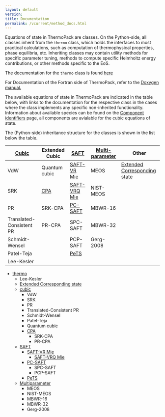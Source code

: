 ```yaml
---
layout: default
version: 
title: Documentation
permalink: /vcurrent/method_docs.html
---
```


Equations of state in ThermoPack are classes. On the Python-side, all classes inherit from the `thermo` class, which holds
the interfaces to most practical calculations, such as computation of thermophysical properties, 
phase equilibria, etc. Inheriting classes may contain utility methods for specific parameter tuning,
methods to compute specific Helmholtz energy contributions, or other methods specific to the EoS.

The documentation for the `thermo` class is found [here](thermo_methods.html)

For Documentation of the Fortran side of ThermoPack, refer to the [Doxygen manual.](Doxymanual.pdf)

The available equations of state in ThermoPack are indicated in the table below, with links to the
documentation for the respective class in the cases where the class implements any specific non-inherited functionality.
Information about available species can be found on the [Component identifiers](component-name-mapping.html) page, 
all components are avialable for the cubic equations of state.

The (Python-side) inheritance structure for the classes is shown in the list below the table.

| [Cubic](cubic_methods.md) | Extended Cubic          | [SAFT](saft_methods.html)               | [Multi- parameter](multiparam_methods.html) | Other                                                |
|---------------------------|-------------------------|-----------------------------------------|---------------------------------------------|------------------------------------------------------|
| VdW                       | Quantum cubic           | [SAFT-VR Mie](saftvrmie_methods.html)   | MEOS                                        | [Extended Corresponding state](ext_csp_methods.html) |
| SRK                       | [CPA](cpa_methods.html) | [SAFT-VRQ Mie](saftvrqmie_methods.html) | NIST-MEOS                                   |                                                      |
| PR                        | SRK-CPA                 | [PC-SAFT](pcsaft_methods.html)          | MBWR-16                                     |                                                      |
| Translated- Consistent PR | PR-CPA                  | SPC-SAFT                                | MBWR-32                                     |                                                      |
| Schmidt- Wensel           |                         | PCP-SAFT                                | Gerg-2008                                   |                                                      |
| Patel-Teja                |                         | [PeTS](pets_methods.html)               |                                             |                                                      |
| Lee-Kesler                |                         |                                         |                                             |                                                      |

* [thermo](thermo_methods.html)
  * Lee-Kesler 
  * [Extended Corresponding state](ext_csp_methods.html)
  * [cubic](cubic_methods.html)
    * VdW
    * SRK
    * PR 
    * Translated-Consistent PR
    * Schmidt-Wensel 
    * Patel-Teja
    * Quantum cubic
    * [CPA](cpa_methods.html)
      * SRK-CPA 
      * PR-CPA
  * [SAFT](saft_methods.html) 
    * [SAFT-VR Mie](saftvrmie_methods.html) 
      * [SAFT-VRQ Mie](saftvrqmie_methods.html)
    * [PC-SAFT](pcsaft_methods.html)
      * SPC-SAFT 
      * PCP-SAFT
    * [PeTS](pets_methods.html)
  * [Multiparameter](multiparam_methods.html)
    * MEOS 
    * NIST-MEOS
    * MBWR-16 
    * MBWR-32 
    * Gerg-2008 